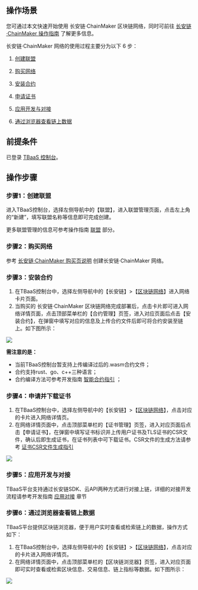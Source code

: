 ## 操作场景
您可通过本文快速开始使用 长安链·ChainMaker 区块链网络，同时可前往 [长安链·ChainMaker 操作指南](https://cloud.tencent.com/document/product/663/38487) 了解更多信息。

长安链·ChainMaker 网络的使用过程主要分为以下 6 步：

1. [创建联盟](#league)

2. [购买网络](#network)

3. [安装合约](#chaincode)

4. [申请证书](#cert)

5. [应用开发与对接](#app)

6. [通过浏览器查看链上数据](#data)

   

## 前提条件
已登录 [TBaaS 控制台](https://console.cloud.tencent.com/tbaas)。



## 操作步骤

### 步骤1：创建联盟[](id:league)

进入TBaaS控制台，选择左侧导航中的【联盟】，进入联盟管理页面，点击左上角的“新建”，填写联盟名称等信息即可完成创建。

更多联盟管理的信息可参考操作指南 [联盟](https://cloud.tencent.com/document/product/663/38470) 部分。



### 步骤2：购买网络[](id:network)

参考 [长安链·ChainMaker 购买页说明](https://cloud.tencent.com/document/product/663/38271) 创建长安链·ChainMaker 网络。



### 步骤3：安装合约[](id:chaincode)

1. 在TBaaS控制台中，选择左侧导航中的【长安链】>【[区块链网络](https://console.cloud.tencent.com/tbaas/chainmaker)】进入网络卡片页面。
2. 当购买的 长安链·ChainMaker 区块链网络完成部署后，点击卡片即可进入网络详情页面，点击顶部菜单栏的【合约管理】页签，进入对应页面后点击【安装合约】，在弹窗中填写对应的信息及上传合约文件后即可将合约安装至链上。如下图所示：

![](https://main.qcloudimg.com/raw/ed5fc9039f4337d02240c2ecaf8434a6.png)

**需注意的是：**

- 当前TBaaS控制台暂支持上传编译过后的.wasm合约文件；
- 合约支持rust、go、c++三种语言；
- 合约编译方法可参考开发指南 [智能合约指引](xx) ；



### 步骤4：申请并下载证书[](id:cert)

1. 在TBaaS控制台中，选择左侧导航中的【长安链】>【[区块链网络](https://console.cloud.tencent.com/tbaas/chainmaker)】，点击对应的卡片进入网络详情页。
2. 在网络详情页面中，点击顶部菜单栏的【证书管理】页签，进入对应页面后点击【申请证书】，在弹窗中填写证书标识并上传用户证书及TLS证书的CSR文件，确认后即生成证书，在证书列表中可下载证书。CSR文件的生成方法请参考 [证书CSR文件生成指引](xxx)

![](https://main.qcloudimg.com/raw/fa1412cc72a77a8d9cb486531328d24a.png)



### 步骤5：应用开发与对接[](id:app)

TBaaS平台支持通过长安链SDK、云API两种方式进行对接上链，详细的对接开发流程请参考开发指南 [应用对接](xx) 章节



### 步骤6：通过浏览器查看链上数据[](id:data)

TBaaS平台提供区块链浏览器，便于用户实时查看或检索链上的数据，操作方式如下：

1. 在TBaaS控制台中，选择左侧导航中的【长安链】>【[区块链网络](https://console.cloud.tencent.com/tbaas/chainmaker)】，点击对应的卡片进入网络详情页。
2. 在网络详情页面中，点击顶部菜单栏的【区块链浏览器】页签，进入对应页面即可实时查看或检索区块信息、交易信息、链上指标等数据。如下图所示：

![](https://main.qcloudimg.com/raw/2a315b1a269f8272139882ff90aa9765.png)
